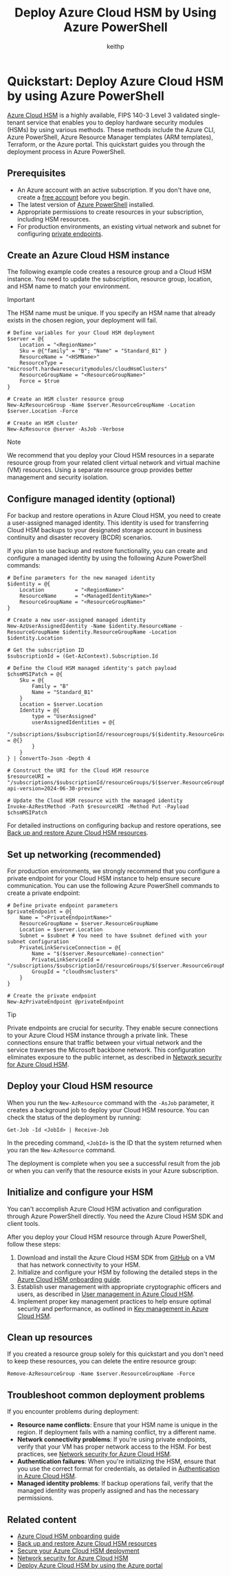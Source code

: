 ﻿---
title: Deploy Azure Cloud HSM by Using Azure PowerShell
description: Learn how to deploy Azure Cloud HSM into an existing virtual network by using Azure PowerShell.
author: keithp
manager: keithp
ms.service: azure-cloud-hsm
ms.topic: quickstart
ms.date: 03/20/2025
ms.author: keithp

#Customer Intent: As an IT pro decision-maker, I'm looking for key storage capability within the Azure cloud platform that meets FIPS 140-3 Level 3 certification and that gives me exclusive access to a dedicated hardware security module.

#Supported Use Cases: Azure Cloud HSM provides a secure and customer-owned HSM for storing cryptographic keys and performing cryptographic operations. It supports various applications, including PKCS#11, offload of SSL/TLS processing, CA private key protection, and transparent data encryption. It also supports document and code signing.

#Not Supported Use Cases: Azure Cloud HSM is IaaS only. It doesn't integrate with other Azure services, doesn't have a REST API, and doesn't support encryption at rest.
---

# Quickstart: Deploy Azure Cloud HSM by using Azure PowerShell

[Azure Cloud HSM](overview.md) is a highly available, FIPS 140-3 Level 3 validated single-tenant service that enables you to deploy hardware security modules (HSMs) by using various methods. These methods include the Azure CLI, Azure PowerShell, Azure Resource Manager templates (ARM templates), Terraform, or the Azure portal. This quickstart guides you through the deployment process in Azure PowerShell.

## Prerequisites

- An Azure account with an active subscription. If you don't have one, create a [free account](https://azure.microsoft.com/free/?WT.mc_id=A261C142F) before you begin.
- The latest version of [Azure PowerShell](/powershell/azure/install-azure-powershell) installed.
- Appropriate permissions to create resources in your subscription, including HSM resources.
- For production environments, an existing virtual network and subnet for configuring [private endpoints](/azure/private-link/private-endpoint-overview).

## Create an Azure Cloud HSM instance

The following example code creates a resource group and a Cloud HSM instance. You need to update the subscription, resource group, location, and HSM name to match your environment.

> [!IMPORTANT]
> The HSM name must be unique. If you specify an HSM name that already exists in the chosen region, your deployment will fail.

```azurepowershell-interactive
# Define variables for your Cloud HSM deployment
$server = @{
    Location = "<RegionName>"
    Sku = @{"family" = "B"; "Name" = "Standard_B1" }
    ResourceName = "<HSMName>"
    ResourceType = "microsoft.hardwaresecuritymodules/cloudHsmClusters"
    ResourceGroupName = "<ResourceGroupName>"
    Force = $true
}

# Create an HSM cluster resource group
New-AzResourceGroup -Name $server.ResourceGroupName -Location $server.Location -Force

# Create an HSM cluster
New-AzResource @server -AsJob -Verbose
```

> [!NOTE]
> We recommend that you deploy your Cloud HSM resources in a separate resource group from your related client virtual network and virtual machine (VM) resources. Using a separate resource group provides better management and security isolation.

## Configure managed identity (optional)

For backup and restore operations in Azure Cloud HSM, you need to create a user-assigned managed identity. This identity is used for transferring Cloud HSM backups to your designated storage account in business continuity and disaster recovery (BCDR) scenarios.

If you plan to use backup and restore functionality, you can create and configure a managed identity by using the following Azure PowerShell commands:

```azurepowershell-interactive
# Define parameters for the new managed identity
$identity = @{
    Location          = "<RegionName>"                                         
    ResourceName      = "<ManagedIdentityName>"                                         
    ResourceGroupName = "<ResourceGroupName>"
}

# Create a new user-assigned managed identity
New-AzUserAssignedIdentity -Name $identity.ResourceName -ResourceGroupName $identity.ResourceGroupName -Location $identity.Location

# Get the subscription ID
$subscriptionId = (Get-AzContext).Subscription.Id

# Define the Cloud HSM managed identity's patch payload
$chsmMSIPatch = @{
    Sku = @{
        Family = "B"
        Name = "Standard_B1"
    }
    Location = $server.Location
    Identity = @{
        type = "UserAssigned"
        userAssignedIdentities = @{
            "/subscriptions/$subscriptionId/resourcegroups/$($identity.ResourceGroupName)/providers/Microsoft.ManagedIdentity/userAssignedIdentities/$($identity.ResourceName)" = @{}
        }
    }
} | ConvertTo-Json -Depth 4

# Construct the URI for the Cloud HSM resource
$resourceURI = "/subscriptions/$subscriptionId/resourceGroups/$($server.ResourceGroupName)/providers/Microsoft.HardwareSecurityModules/cloudHsmClusters/$($server.ResourceName)?api-version=2024-06-30-preview"

# Update the Cloud HSM resource with the managed identity
Invoke-AzRestMethod -Path $resourceURI -Method Put -Payload $chsmMSIPatch
```

For detailed instructions on configuring backup and restore operations, see [Back up and restore Azure Cloud HSM resources](backup-restore.md).

## Set up networking (recommended)

For production environments, we strongly recommend that you configure a private endpoint for your Cloud HSM instance to help ensure secure communication. You can use the following Azure PowerShell commands to create a private endpoint:

```azurepowershell-interactive
# Define private endpoint parameters
$privateEndpoint = @{
    Name = "<PrivateEndpointName>"
    ResourceGroupName = $server.ResourceGroupName
    Location = $server.Location
    Subnet = $subnet # You need to have $subnet defined with your subnet configuration
    PrivateLinkServiceConnection = @{
        Name = "$($server.ResourceName)-connection"
        PrivateLinkServiceId = "/subscriptions/$subscriptionId/resourceGroups/$($server.ResourceGroupName)/providers/Microsoft.HardwareSecurityModules/cloudHsmClusters/$($server.ResourceName)"
        GroupId = "cloudhsmclusters"
    }
}

# Create the private endpoint
New-AzPrivateEndpoint @privateEndpoint
```

> [!TIP]
> Private endpoints are crucial for security. They enable secure connections to your Azure Cloud HSM instance through a private link. These connections ensure that traffic between your virtual network and the service traverses the Microsoft backbone network. This configuration eliminates exposure to the public internet, as described in [Network security for Azure Cloud HSM](network-security.md).

## Deploy your Cloud HSM resource

When you run the `New-AzResource` command with the `-AsJob` parameter, it creates a background job to deploy your Cloud HSM resource. You can check the status of the deployment by running:

```azurepowershell-interactive
Get-Job -Id <JobId> | Receive-Job
```

In the preceding command, `<JobId>` is the ID that the system returned when you ran the `New-AzResource` command.

The deployment is complete when you see a successful result from the job or when you can verify that the resource exists in your Azure subscription.

## Initialize and configure your HSM

You can't accomplish Azure Cloud HSM activation and configuration through Azure PowerShell directly. You need the Azure Cloud HSM SDK and client tools.

After you deploy your Cloud HSM resource through Azure PowerShell, follow these steps:

1. Download and install the Azure Cloud HSM SDK from [GitHub](https://github.com/microsoft/MicrosoftAzureCloudHSM/releases) on a VM that has network connectivity to your HSM.
2. Initialize and configure your HSM by following the detailed steps in the [Azure Cloud HSM onboarding guide](onboarding-guide.md).
3. Establish user management with appropriate cryptographic officers and users, as described in [User management in Azure Cloud HSM](user-management.md).
4. Implement proper key management practices to help ensure optimal security and performance, as outlined in [Key management in Azure Cloud HSM](key-management.md).

## Clean up resources

If you created a resource group solely for this quickstart and you don't need to keep these resources, you can delete the entire resource group:

```azurepowershell-interactive
Remove-AzResourceGroup -Name $server.ResourceGroupName -Force
```

## Troubleshoot common deployment problems

If you encounter problems during deployment:

- **Resource name conflicts**: Ensure that your HSM name is unique in the region. If deployment fails with a naming conflict, try a different name.
- **Network connectivity problems**: If you're using private endpoints, verify that your VM has proper network access to the HSM. For best practices, see [Network security for Azure Cloud HSM](network-security.md).
- **Authentication failures**: When you're initializing the HSM, ensure that you use the correct format for credentials, as detailed in [Authentication in Azure Cloud HSM](authentication.md).
- **Managed identity problems**: If backup operations fail, verify that the managed identity was properly assigned and has the necessary permissions.

## Related content

- [Azure Cloud HSM onboarding guide](onboarding-guide.md)
- [Back up and restore Azure Cloud HSM resources](backup-restore.md)
- [Secure your Azure Cloud HSM deployment](secure-cloud-hsm.md)
- [Network security for Azure Cloud HSM](network-security.md)
- [Deploy Azure Cloud HSM by using the Azure portal](quickstart-portal.md)
